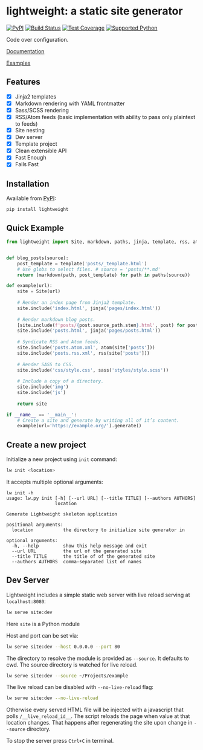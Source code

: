 # lightweight: a static site generator 
[![PyPI](https://img.shields.io/pypi/v/lightweight)][pypi]
[![Build Status](https://img.shields.io/azure-devops/build/misha-drachuk/lightweight/8)](https://dev.azure.com/misha-drachuk/lightweight/_build/latest?definitionId=8&branchName=master)
[![Test Coverage](https://img.shields.io/coveralls/github/mdrachuk/lightweight/master)](https://coveralls.io/github/mdrachuk/lightweight)
[![Supported Python](https://img.shields.io/pypi/pyversions/lightweight)][pypi]

Code over configuration.

[Documentation][docs]

[Examples](https://github.com/mdrachuk/lightweight-examples)



## Features
- [x] Jinja2 templates
- [x] Markdown rendering with YAML frontmatter
- [x] Sass/SCSS rendering
- [x] RSS/Atom feeds (basic implementation with ability to pass only plaintext to feeds)
- [x] Site nesting
- [x] Dev server
- [x] Template project
- [x] Clean extensible API 
- [x] Fast Enough
- [x] Fails Fast

## Installation
Available from [PyPI][pypi]:
```shell
pip install lightweight
```

## Quick Example
```python
from lightweight import Site, markdown, paths, jinja, template, rss, atom, sass


def blog_posts(source):
    post_template = template('posts/_template.html')
    # Use globs to select files. # source = 'posts/**.md'
    return (markdown(path, post_template) for path in paths(source))

def example(url):
    site = Site(url)
    
    # Render an index page from Jinja2 template.
    site.include('index.html', jinja('pages/index.html'))
    
    # Render markdown blog posts.
    [site.include(f'posts/{post.source_path.stem}.html', post) for post in blog_posts('posts/**.md')]
    site.include('posts.html', jinja('pages/posts.html'))
    
    # Syndicate RSS and Atom feeds.
    site.include('posts.atom.xml', atom(site['posts']))
    site.include('posts.rss.xml', rss(site['posts']))
    
    # Render SASS to CSS.
    site.include('css/style.css', sass('styles/style.scss'))
    
    # Include a copy of a directory.
    site.include('img')
    site.include('js')
    
    return site   

if __name__ == '__main__':
    # Create a site and generate by writing all of it’s content. 
    example(url='https://example.org/').generate()
```

## Create a new project

Initialize a new project using `init` command:
```bash
lw init <location>
```

It accepts multiple optional arguments:
```
lw init -h
usage: lw.py init [-h] [--url URL] [--title TITLE] [--authors AUTHORS]
                  location

Generate Lightweight skeleton application

positional arguments:
  location           the directory to initialize site generator in

optional arguments:
  -h, --help         show this help message and exit
  --url URL          the url of the generated site
  --title TITLE      the title of of the generated site
  --authors AUTHORS  comma-separated list of names
```

## Dev Server

Lightweight includes a simple static web server with live reload serving at `localhost:8080`:
```bash
lw serve site:dev
```
Here `site` is a Python module 

Host and port can be set via:
```bash
lw serve site:dev --host 0.0.0.0 --port 80
```

The directory to resolve the module is provided as `--source`. It defaults to cwd.
The source directory is watched for live reload. 
```bash
lw serve site:dev --source ~/Projects/example
```

The live reload can be disabled with `--no-live-reload` flag:
```bash
lw serve site:dev --no-live-reload
```
Otherwise every served HTML file will be injected with a javascript that polls `/__live_reload_id__`.
The script reloads the page when value at that location changes.
That happens after regenerating the site upon change in `--source` directory.

To stop the server press `Ctrl+C` in terminal.


[pypi]: https://pypi.org/project/lightweight/
[docs]: https://lightweight.readthedocs.io/en/latest/ 
